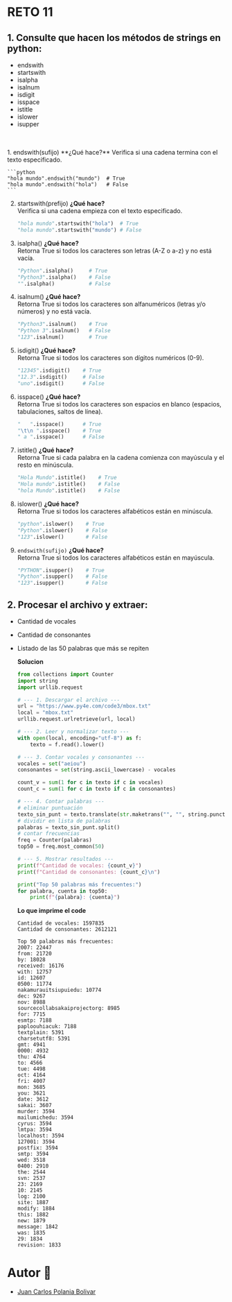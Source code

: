 # RETO 11

## 1. Consulte que hacen los métodos de strings en python:
- endswith 
- startswith 
- isalpha 
- isalnum
- isdigit
- isspace
- istitle
- islower
- isupper
<br>
<br>
1. endswith(sufijo)
    **¿Qué hace?**  
    Verifica si una cadena termina con el texto especificado.

    ```python
    "hola mundo".endswith("mundo")  # True
    "hola mundo".endswith("hola")   # False
    ```

2. startswith(prefijo)
    **¿Qué hace?**  
    Verifica si una cadena empieza con el texto especificado.

    ```python
    "hola mundo".startswith("hola")  # True
    "hola mundo".startswith("mundo") # False

    ```

3. isalpha()
    **¿Qué hace?**  
    Retorna True si todos los caracteres son letras (A-Z o a-z) y no está vacía.

    ```python
    "Python".isalpha()     # True
    "Python3".isalpha()    # False
    "".isalpha()           # False
    ```

4. isalnum()
    **¿Qué hace?**  
    Retorna True si todos los caracteres son alfanuméricos (letras y/o números) y no está vacía.

    ```python
    "Python3".isalnum()    # True
    "Python 3".isalnum()   # False
    "123".isalnum()        # True
    ```

5. isdigit()
    **¿Qué hace?**  
    Retorna True si todos los caracteres son dígitos numéricos (0-9).

    ```python
    "12345".isdigit()    # True
    "12.3".isdigit()     # False
    "uno".isdigit()      # False
    ```

6. isspace()
    **¿Qué hace?**  
    Retorna True si todos los caracteres son espacios en blanco (espacios, tabulaciones, saltos de línea).

    ```python
    "   ".isspace()      # True
    "\t\n ".isspace()    # True
    " a ".isspace()      # False
    ```

7. istitle()
    **¿Qué hace?**  
    Retorna True si cada palabra en la cadena comienza con mayúscula y el resto en minúscula.

    ```python
    "Hola Mundo".istitle()    # True
    "Hola mundo".istitle()    # False
    "hola Mundo".istitle()    # False
    ```

8. islower()
    **¿Qué hace?**  
    Retorna True si todos los caracteres alfabéticos están en minúscula.

    ```python
    "python".islower()    # True
    "Python".islower()    # False
    "123".islower()       # False
    ```

9. `endswith(sufijo)`
    **¿Qué hace?**  
    Retorna True si todos los caracteres alfabéticos están en mayúscula.

    ```python
    "PYTHON".isupper()    # True
    "Python".isupper()    # False
    "123".isupper()       # False
    ```
## 2. Procesar el archivo y extraer:

- Cantidad de vocales
- Cantidad de consonantes
- Listado de las 50 palabras que más se repiten

    **Solucion**
    ```python
    from collections import Counter
    import string
    import urllib.request

    # --- 1. Descargar el archivo ---
    url = "https://www.py4e.com/code3/mbox.txt"
    local = "mbox.txt"
    urllib.request.urlretrieve(url, local)

    # --- 2. Leer y normalizar texto ---
    with open(local, encoding="utf-8") as f:
        texto = f.read().lower()

    # --- 3. Contar vocales y consonantes ---
    vocales = set("aeiou")
    consonantes = set(string.ascii_lowercase) - vocales

    count_v = sum(1 for c in texto if c in vocales)
    count_c = sum(1 for c in texto if c in consonantes)

    # --- 4. Contar palabras ---
    # eliminar puntuación
    texto_sin_punt = texto.translate(str.maketrans("", "", string.punctuation))
    # dividir en lista de palabras
    palabras = texto_sin_punt.split()
    # contar frecuencias
    freq = Counter(palabras)
    top50 = freq.most_common(50)

    # --- 5. Mostrar resultados ---
    print(f"Cantidad de vocales: {count_v}")
    print(f"Cantidad de consonantes: {count_c}\n")

    print("Top 50 palabras más frecuentes:")
    for palabra, cuenta in top50:
        print(f"{palabra}: {cuenta}")
    ```
    **Lo que imprime el code**
    ```
    Cantidad de vocales: 1597835
    Cantidad de consonantes: 2612121

    Top 50 palabras más frecuentes:
    2007: 22447
    from: 21720
    by: 18028
    received: 16176
    with: 12757
    id: 12607
    0500: 11774
    nakamurauitsiupuiedu: 10774
    dec: 9267
    nov: 8988
    sourcecollabsakaiprojectorg: 8985
    for: 7715
    esmtp: 7188
    paploouhiacuk: 7188
    textplain: 5391
    charsetutf8: 5391
    gmt: 4941
    0000: 4932
    thu: 4764
    to: 4566
    tue: 4498
    oct: 4164
    fri: 4007
    mon: 3685
    you: 3621
    date: 3612
    sakai: 3607
    murder: 3594
    mailumichedu: 3594
    cyrus: 3594
    lmtpa: 3594
    localhost: 3594
    127001: 3594
    postfix: 3594
    smtp: 3594
    wed: 3518
    0400: 2910
    the: 2544
    svn: 2537
    23: 2169
    10: 2145
    log: 2100
    site: 1887
    modify: 1884
    this: 1882
    new: 1879
    message: 1842
    was: 1835
    29: 1834
    revision: 1833
    ```
# Autor 🤖
- [Juan Carlos Polania Bolivar](https://github.com/Ciyuang)

